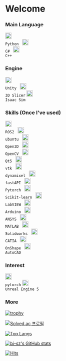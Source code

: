 # Welcome 

### Main Language
<code><img height="20" src="https://cdn.icon-icons.com/icons2/112/PNG/512/python_18894.png"> Python </code> <code><img height="20" src="https://cdn.icon-icons.com/icons2/2415/PNG/512/csharp_plain_logo_icon_146577.png"> C# </code> <code><img height="20" src="https://cdn.icon-icons.com/icons2/2415/PNG/512/cplusplus_plain_logo_icon_146580.png"> C++ </code>

### Engine
<code><img height="20" src="https://encrypted-tbn0.gstatic.com/images?q=tbn:ANd9GcSGmk5KcrMEFoal50UzgzMjmcG_MMm-kXaFWw&s"> Unity </code> <code><img height="20" src="https://encrypted-tbn0.gstatic.com/images?q=tbn:ANd9GcQQbv-a6OYU3nUq3haKCA3oDcrGI7HLFRNpHQ&s"> 3D Slicer</code> <code><img height="20" src="https://avatars.githubusercontent.com/u/157846462?s=280&v=4"> Isaac Sim</code>

### Skills (Once I've used)
<code><img height="20" src="https://avatars.githubusercontent.com/u/3979232?s=200&v=4"> ROS2 </code> <code><img height="20" src="https://cdn.icon-icons.com/icons2/70/PNG/512/ubuntu_14143.png"> ubuntu </code> <code><img height="20" src="https://encrypted-tbn0.gstatic.com/images?q=tbn:ANd9GcSo2NR1k6z-BOxtMrMoFocQTG_UrHyM4RTJ3Q&s"> Open3D </code> <code><img height="20" src="https://cdn.icon-icons.com/icons2/2699/PNG/512/opencv_logo_icon_170887.png"> OpenCV </code> <code><img height="20" src="https://encrypted-tbn0.gstatic.com/images?q=tbn:ANd9GcStkYgsfhFlaMaXbkj5DmqgMG3xcsbwTZSkRQ&s"> Qt5 </code> <code><img height="20" src="https://encrypted-tbn0.gstatic.com/images?q=tbn:ANd9GcRkbMUZP506gv8hOpclPwtDNAwSvxZCzEw2Mw&s"> vtk </code> <code><img height="20" src="https://encrypted-tbn0.gstatic.com/images?q=tbn:ANd9GcQqoJqwhO__iANocGMBZ5V4uy7EyjzvHRjMWw&s"> dynamixel </code> <code><img height="20" src="https://cdn.worldvectorlogo.com/logos/fastapi.svg"> fastAPI </code> <code><img height="20" src="https://cdn.icon-icons.com/icons2/2699/PNG/512/pytorch_logo_icon_170820.png"> Pytorch </code> <code><img height="20" src="https://encrypted-tbn0.gstatic.com/images?q=tbn:ANd9GcQ_IsXMTUN_T52cx7rtRLKau0sMkhpQPfzlqA&s"> Scikit-learn </code> <code><img height="20" src="https://cdn.worldvectorlogo.com/logos/national-instruments-labview.svg"> LabVIEW </code> <code><img height="20" src="https://cdn.icon-icons.com/icons2/2699/PNG/512/arduino_logo_icon_170518.png"> Arduino </code> <code><img height="20" src="https://companieslogo.com/img/orig/ANSS-afc9cd74.png?t=1720244490"> ANSYS </code> <code><img height="20" src="https://cdn.icon-icons.com/icons2/2107/PNG/512/file_type_matlab_icon_130398.png"> MATLAB </code> <code><img height="20" src="https://encrypted-tbn0.gstatic.com/images?q=tbn:ANd9GcSPUZQTBtHZH4llZ-sc-K3viRqZyxcW6SlJ8g&s"> Solidworks </code> <code><img height="20" src="https://pbs.twimg.com/profile_images/3378083954/a7ff44b7209002261e68544f4dc3d23c_400x400.png"> CATIA </code> <code><img height="20" src="https://play-lh.googleusercontent.com/yAS9WJJnjlCx77RxIvJSssrixhCdUxnBlM3CuPnQpl8QI3Ez19KreBL4xREc1gtmK_Y"> OnShape </code> <code><img height="20" src="https://cdn.icon-icons.com/icons2/195/PNG/256/Autocad_23637.png"> AutoCAD </code>

### Interest
<code><img height="20" src="https://static-00.iconduck.com/assets.00/pytorch-icon-1694x2048-jgwjy3ne.png"> pytorch</code> <code><img height="20" src="https://encrypted-tbn0.gstatic.com/images?q=tbn:ANd9GcSbbF1IlzlfduFuJc46Di05EYTka_EK3watWw&s"> Unreal Engine 5</code>



### More
[![trophy](https://github-profile-trophy.vercel.app/?username=rafaam11&theme=flat&column=7)](https://github.com/rafaam11/)

[![Solved.ac 프로필](http://mazassumnida.wtf/api/v2/generate_badge?boj=dgrme21)](https://solved.ac/dgrme21)

﻿[![Top Langs](https://github-readme-stats.vercel.app/api/top-langs/?username=rafaam11&langs_count=10&layout=compact&theme=graywhite)](https://github.com/rafaam11/rafaam11)﻿  

[![bi-sz's GitHub stats](https://github-readme-stats.vercel.app/api?username=rafaam11&include_all_commits=true&show_icons=true&theme=graywhite)](https://github.com/rafaam11/github-readme-stats)

[![Hits](https://hits.seeyoufarm.com/api/count/incr/badge.svg?url=https%3A%2F%2Fgithub.com%2Frafaam11%2Fhit-counter&count_bg=%23405CF3&title_bg=%23555555&icon=&icon_color=%23E7E7E7&title=GitHub&edge_flat=false)](https://hits.seeyoufarm.com)

